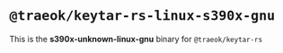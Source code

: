 # `@traeok/keytar-rs-linux-s390x-gnu`

This is the **s390x-unknown-linux-gnu** binary for `@traeok/keytar-rs`
